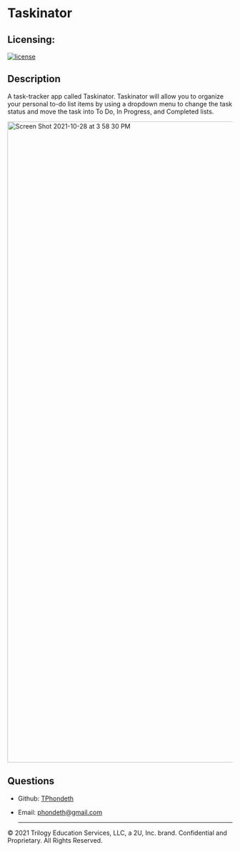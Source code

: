 # Taskinator

## Licensing:
[![license](https://img.shields.io/badge/license-MIT-brightgreen)](https://shields.io)

## Description
A task-tracker app called Taskinator. Taskinator will allow you to organize your personal to-do list items by using a dropdown menu to change the task status and move the task into To Do, In Progress, and Completed lists.

<img width="1436" alt="Screen Shot 2021-10-28 at 3 58 30 PM" src="https://user-images.githubusercontent.com/77017355/139326766-a5271ec6-b1b7-4d50-ab06-b5a2c58c4c3a.png">

## Questions
- Github: [TPhondeth](https://github.com/TPhondeth)
- Email: phondeth@gmail.com
  
  ----
© 2021 Trilogy Education Services, LLC, a 2U, Inc. brand. Confidential and Proprietary. All Rights Reserved.

